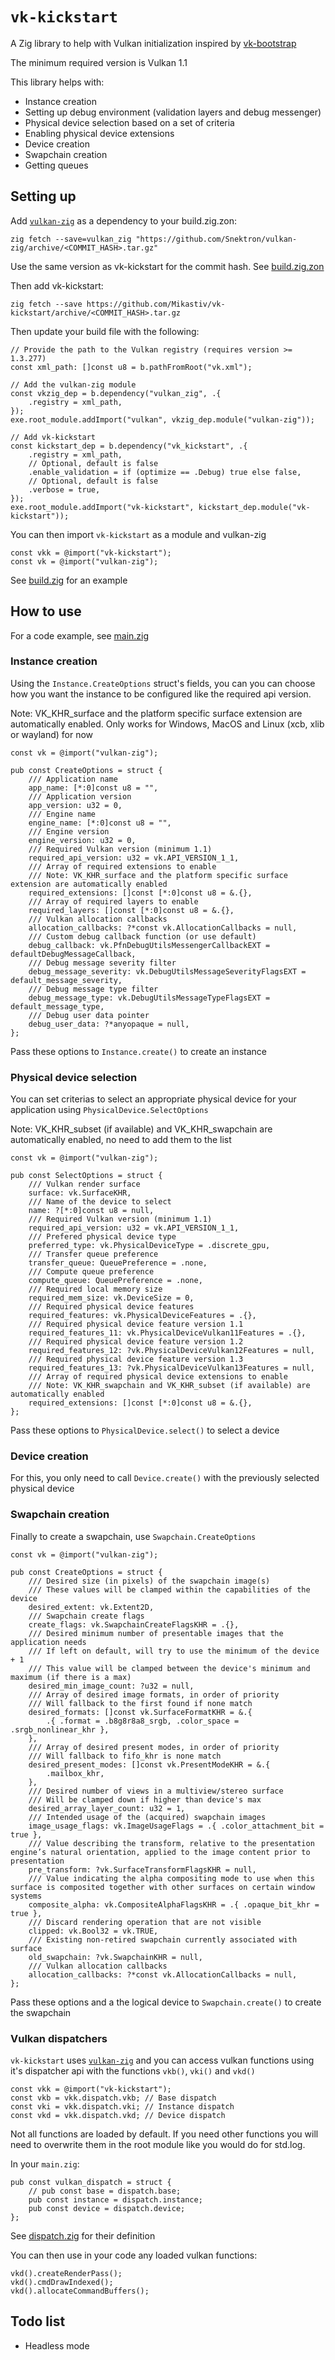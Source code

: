 # `vk-kickstart`

A Zig library to help with Vulkan initialization inspired by [vk-bootstrap](https://github.com/charles-lunarg/vk-bootstrap)

The minimum required version is Vulkan 1.1

This library helps with:
- Instance creation
- Setting up debug environment (validation layers and debug messenger)
- Physical device selection based on a set of criteria
- Enabling physical device extensions
- Device creation
- Swapchain creation
- Getting queues

## Setting up

Add [`vulkan-zig`](https://github.com/Snektron/vulkan-zig) as a dependency to your build.zig.zon:
```
zig fetch --save=vulkan_zig "https://github.com/Snektron/vulkan-zig/archive/<COMMIT_HASH>.tar.gz"
```
Use the same version as vk-kickstart for the commit hash. See [build.zig.zon](build.zig.zon)

Then add vk-kickstart:
```
zig fetch --save https://github.com/Mikastiv/vk-kickstart/archive/<COMMIT_HASH>.tar.gz
```

Then update your build file with the following:
```zig
// Provide the path to the Vulkan registry (requires version >= 1.3.277)
const xml_path: []const u8 = b.pathFromRoot("vk.xml");

// Add the vulkan-zig module
const vkzig_dep = b.dependency("vulkan_zig", .{
    .registry = xml_path,
});
exe.root_module.addImport("vulkan", vkzig_dep.module("vulkan-zig"));

// Add vk-kickstart
const kickstart_dep = b.dependency("vk_kickstart", .{
    .registry = xml_path,
    // Optional, default is false
    .enable_validation = if (optimize == .Debug) true else false,
    // Optional, default is false
    .verbose = true,
});
exe.root_module.addImport("vk-kickstart", kickstart_dep.module("vk-kickstart"));
```

You can then import `vk-kickstart` as a module and vulkan-zig
```zig
const vkk = @import("vk-kickstart");
const vk = @import("vulkan-zig");
```

See [build.zig](examples/glfw/build.zig) for an example

## How to use

For a code example, see [main.zig](examples/glfw/src/main.zig)

### Instance creation

Using the `Instance.CreateOptions` struct's fields, you can you can choose how you want the instance to be configured like the required api version.

Note: VK_KHR_surface and the platform specific surface extension are automatically enabled. Only works for Windows, MacOS and Linux (xcb, xlib or wayland) for now

```zig
const vk = @import("vulkan-zig");

pub const CreateOptions = struct {
    /// Application name
    app_name: [*:0]const u8 = "",
    /// Application version
    app_version: u32 = 0,
    /// Engine name
    engine_name: [*:0]const u8 = "",
    /// Engine version
    engine_version: u32 = 0,
    /// Required Vulkan version (minimum 1.1)
    required_api_version: u32 = vk.API_VERSION_1_1,
    /// Array of required extensions to enable
    /// Note: VK_KHR_surface and the platform specific surface extension are automatically enabled
    required_extensions: []const [*:0]const u8 = &.{},
    /// Array of required layers to enable
    required_layers: []const [*:0]const u8 = &.{},
    /// Vulkan allocation callbacks
    allocation_callbacks: ?*const vk.AllocationCallbacks = null,
    /// Custom debug callback function (or use default)
    debug_callback: vk.PfnDebugUtilsMessengerCallbackEXT = defaultDebugMessageCallback,
    /// Debug message severity filter
    debug_message_severity: vk.DebugUtilsMessageSeverityFlagsEXT = default_message_severity,
    /// Debug message type filter
    debug_message_type: vk.DebugUtilsMessageTypeFlagsEXT = default_message_type,
    /// Debug user data pointer
    debug_user_data: ?*anyopaque = null,
};
```

Pass these options to `Instance.create()` to create an instance

### Physical device selection

You can set criterias to select an appropriate physical device for your application using `PhysicalDevice.SelectOptions`

Note: VK_KHR_subset (if available) and VK_KHR_swapchain are automatically enabled, no need to add them to the list

```zig
const vk = @import("vulkan-zig");

pub const SelectOptions = struct {
    /// Vulkan render surface
    surface: vk.SurfaceKHR,
    /// Name of the device to select
    name: ?[*:0]const u8 = null,
    /// Required Vulkan version (minimum 1.1)
    required_api_version: u32 = vk.API_VERSION_1_1,
    /// Prefered physical device type
    preferred_type: vk.PhysicalDeviceType = .discrete_gpu,
    /// Transfer queue preference
    transfer_queue: QueuePreference = .none,
    /// Compute queue preference
    compute_queue: QueuePreference = .none,
    /// Required local memory size
    required_mem_size: vk.DeviceSize = 0,
    /// Required physical device features
    required_features: vk.PhysicalDeviceFeatures = .{},
    /// Required physical device feature version 1.1
    required_features_11: vk.PhysicalDeviceVulkan11Features = .{},
    /// Required physical device feature version 1.2
    required_features_12: ?vk.PhysicalDeviceVulkan12Features = null,
    /// Required physical device feature version 1.3
    required_features_13: ?vk.PhysicalDeviceVulkan13Features = null,
    /// Array of required physical device extensions to enable
    /// Note: VK_KHR_swapchain and VK_KHR_subset (if available) are automatically enabled
    required_extensions: []const [*:0]const u8 = &.{},
};
```

Pass these options to `PhysicalDevice.select()` to select a device

### Device creation

For this, you only need to call `Device.create()` with the previously selected physical device

### Swapchain creation

Finally to create a swapchain, use `Swapchain.CreateOptions`

```zig
const vk = @import("vulkan-zig");

pub const CreateOptions = struct {
    /// Desired size (in pixels) of the swapchain image(s)
    /// These values will be clamped within the capabilities of the device
    desired_extent: vk.Extent2D,
    /// Swapchain create flags
    create_flags: vk.SwapchainCreateFlagsKHR = .{},
    /// Desired minimum number of presentable images that the application needs
    /// If left on default, will try to use the minimum of the device + 1
    /// This value will be clamped between the device's minimum and maximum (if there is a max)
    desired_min_image_count: ?u32 = null,
    /// Array of desired image formats, in order of priority
    /// Will fallback to the first found if none match
    desired_formats: []const vk.SurfaceFormatKHR = &.{
        .{ .format = .b8g8r8a8_srgb, .color_space = .srgb_nonlinear_khr },
    },
    /// Array of desired present modes, in order of priority
    /// Will fallback to fifo_khr is none match
    desired_present_modes: []const vk.PresentModeKHR = &.{
        .mailbox_khr,
    },
    /// Desired number of views in a multiview/stereo surface
    /// Will be clamped down if higher than device's max
    desired_array_layer_count: u32 = 1,
    /// Intended usage of the (acquired) swapchain images
    image_usage_flags: vk.ImageUsageFlags = .{ .color_attachment_bit = true },
    /// Value describing the transform, relative to the presentation engine’s natural orientation, applied to the image content prior to presentation
    pre_transform: ?vk.SurfaceTransformFlagsKHR = null,
    /// Value indicating the alpha compositing mode to use when this surface is composited together with other surfaces on certain window systems
    composite_alpha: vk.CompositeAlphaFlagsKHR = .{ .opaque_bit_khr = true },
    /// Discard rendering operation that are not visible
    clipped: vk.Bool32 = vk.TRUE,
    /// Existing non-retired swapchain currently associated with surface
    old_swapchain: ?vk.SwapchainKHR = null,
    /// Vulkan allocation callbacks
    allocation_callbacks: ?*const vk.AllocationCallbacks = null,
};
```

Pass these options and a the logical device to `Swapchain.create()` to create the swapchain

### Vulkan dispatchers

`vk-kickstart` uses [`vulkan-zig`](https://github.com/Snektron/vulkan-zig) and you can access vulkan functions using it's dispatcher api with the functions `vkb()`, `vki()` and `vkd()`

```zig
const vkk = @import("vk-kickstart");
const vkb = vkk.dispatch.vkb; // Base dispatch
const vki = vkk.dispatch.vki; // Instance dispatch
const vkd = vkk.dispatch.vkd; // Device dispatch
```

Not all functions are loaded by default. If you need other functions you will need to overwrite them in the root module like you would do for std.log.

In your `main.zig`:
```zig
pub const vulkan_dispatch = struct {
    // pub const base = dispatch.base;
    pub const instance = dispatch.instance;
    pub const device = dispatch.device;
};
```

See [dispatch.zig](examples/glfw/src/dispatch.zig) for their definition

You can then use in your code any loaded vulkan functions:
```zig
vkd().createRenderPass();
vkd().cmdDrawIndexed();
vkd().allocateCommandBuffers();
```

## Todo list
- Headless mode
